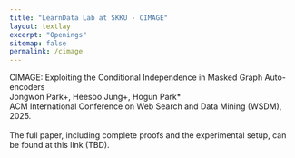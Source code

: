 ```yaml
---
title: "LearnData Lab at SKKU - CIMAGE"
layout: textlay
excerpt: "Openings"
sitemap: false
permalink: /cimage
---
```



CIMAGE: Exploiting the Conditional Independence in Masked Graph Auto-encoders<br />
Jongwon Park+, Heesoo Jung+, Hogun Park*<br />
ACM International Conference on Web Search and Data Mining (WSDM), 2025.<br />
<br />
The full paper, including complete proofs and the experimental setup, can be found at this link (TBD).


<br />



<!-- 
<figure>
<img src="{{ site.url }}{{ site.baseurl }}/images/picpic/Gallery/DSC_0696.jpg" width="95%">
</figure> -->
